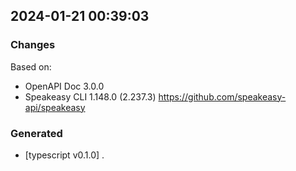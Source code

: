 

## 2024-01-21 00:39:03
### Changes
Based on:
- OpenAPI Doc 3.0.0 
- Speakeasy CLI 1.148.0 (2.237.3) https://github.com/speakeasy-api/speakeasy
### Generated
- [typescript v0.1.0] .
